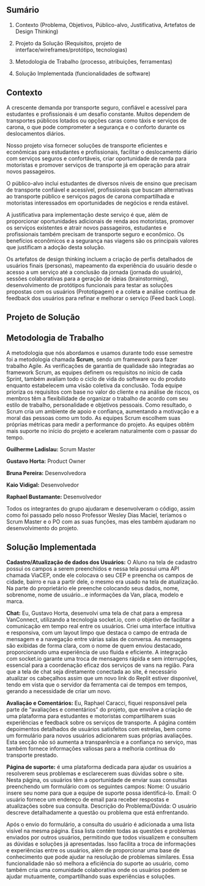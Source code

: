 ## Sumário

1. Contexto (Problema, Objetivos, Público-alvo, Justificativa, Artefatos de Design Thinking)

2. Projeto da Solução (Requisitos, projeto de interface/wireframes/protótipo, tecnologias)

3. Metodologia de Trabalho (processo, atribuições, ferramentas)

4. Solução Implementada (funcionalidades de software) 

## Contexto

A crescente demanda por transporte seguro, confiável e acessível para estudantes e profissionais é um desafio constante. Muitos dependem de transportes públicos lotados ou opções caras como táxis e serviços de carona, o que pode comprometer a segurança e o conforto durante os deslocamentos diários.

Nosso projeto visa fornecer soluções de transporte eficientes e econômicas para estudantes e profissionais, facilitar o deslocamento diário com serviços seguros e confortáveis, criar oportunidade de renda para motoristas e promover serviços de transporte já em operação para atrair novos passageiros.

O público-alvo inclui estudantes de diversos níveis de ensino que precisam de transporte confiável e acessível, profissionais que buscam alternativas ao transporte público e serviços pagos de carona compartilhada e motoristas interessados em oportunidades de negócios e renda estável.

A justificativa para implementação deste serviço é que, além de proporcionar oportunidades adicionais de renda aos motoristas, promover os serviços existentes e atrair novos passageiros, estudantes e profissionais também precisam de transporte seguro e econômico. Os benefícios econômicos e a segurança nas viagens são os principais valores que justificam a adoção desta solução.

Os artefatos de design thinking incluem a criação de perfis detalhados de usuários finais (personas), mapeamento da experiência do usuário desde o acesso a um serviço até a conclusão da jornada (jornada do usuário), sessões colaborativas para a geração de ideias (brainstorming), desenvolvimento de protótipos funcionais para testar as soluções propostas com os usuários (Prototipagem) e a coleta e análise contínua de feedback dos usuários para refinar e melhorar o serviço (Feed back Loop).

## Projeto de Solução

## Metodologia de Trabalho

A metodologia que nós abordamos e usamos durante todo esse semestre foi a metodologia chamada **Scrum**, sendo um framework para fazer trabalho Agile.
As verificações de garantia de qualidade são integradas ao framework Scrum, as equipes definem os requisitos no início de cada Sprint, também avaliam todo o ciclo de vida do software ou do produto enquanto estabelecem uma visão coletiva da conclusão.
Toda equipe prioriza os requisitos com base no valor do cliente e na análise de riscos, os membros têm a flexibilidade de organizar o trabalho de acordo com seu estilo de trabalho, personalidade e objetivos pessoais. 
Como resultado, o Scrum cria um ambiente de apoio e confiança, aumentando a motivação e a moral das pessoas como um todo.
As equipes Scrum escolhem suas próprias métricas para medir a performance do projeto. As equipes obtêm mais suporte no início do projeto e aceleram naturalmente com o passar do tempo.

**Guilherme Ladislau:** Scrum Master

**Gustavo Horta:** Product Owner

**Bruna Pereira:** Desenvolvedora

**Kaio Vidigal:** Desenvolvedor

**Raphael Bustamante:** Desenvolvedor

Todos os integrantes do grupo ajudaram e desenvolveram o código, assim como foi passado pelo nosso Professor Wesley Dias Maciel, teríamos o Scrum Master e o PO com as suas funções, mas eles também ajudaram no desenvolvimento do projeto.

## Solução Implementada

**Cadastro/Atualização de dados dos Usuários:** O Aluno na tela de cadastro possui os campos a serem preenchidos e nessa tela possui uma API chamada ViaCEP, onde ele colocava o seu CEP e preencha os campos de cidade, bairro e rua a partir dele, o mesmo era usado na tela de atualização. Na parte do proprietário ele preenche colocando seus dados, nome, sobrenome, nome de usuário…e informações da Van, placa, modelo e marca.

**Chat:** Eu, Gustavo Horta, desenvolvi uma tela de chat para a empresa VanConnect, utilizando a tecnologia socket.io, com o objetivo de facilitar a comunicação em tempo real entre os usuários. Criei uma interface intuitiva e responsiva, com um layout limpo que destaca o campo de entrada de mensagem e a navegação entre várias salas de conversa. As mensagens são exibidas de forma clara, com o nome de quem enviou destacado, proporcionando uma experiência de uso fluida e eficiente. A integração com socket.io garante uma troca de mensagens rápida e sem interrupções, essencial para a coordenação eficaz dos serviços de vans na região.
Para que a tela de chat seja diretamente conectada ao site, é necessário atualizar os cabeçalhos assim que um novo link do Replit estiver disponível, tendo em vista que o servidor da ferramenta cai de tempos em tempos, gerando a necessidade de criar um novo.

**Avaliação e  Comentários:** Eu, Raphael Caracci, fiquei responsável pela parte de “avaliações e comentários” do projeto, que envolve a criação de uma plataforma para estudantes e motoristas compartilharem suas experiências e feedback sobre os serviços de transporte. A página contém depoimentos detalhados de usuários satisfeitos com estrelas, bem como um formulário para novos usuários adicionarem suas próprias avaliações. Esta secção não só aumenta a transparência e a confiança no serviço, mas também fornece informações valiosas para a melhoria contínua do transporte prestado.

**Página de suporte:** é uma plataforma dedicada para ajudar os usuários a resolverem seus problemas e esclarecerem suas dúvidas sobre o site. Nesta página, os usuários têm a oportunidade de enviar suas consultas preenchendo um formulário com os seguintes campos:
Nome: O usuário insere seu nome para que a equipe de suporte possa identificá-lo.
Email: O usuário fornece um endereço de email para receber respostas e atualizações sobre sua consulta.
Descrição do Problema/Dúvida: O usuário descreve detalhadamente a questão ou problema que está enfrentando.


Após o envio do formulário, a consulta do usuário é adicionada a uma lista visível na mesma página. Essa lista contém todas as questões e problemas enviados por outros usuários, permitindo que todos visualizem e consultem as dúvidas e soluções já apresentadas. Isso facilita a troca de informações e experiências entre os usuários, além de proporcionar uma base de conhecimento que pode ajudar na resolução de problemas similares.
Essa funcionalidade não só melhora a eficiência do suporte ao usuário, como também cria uma comunidade colaborativa onde os usuários podem se ajudar mutuamente, compartilhando suas experiências e soluções.
